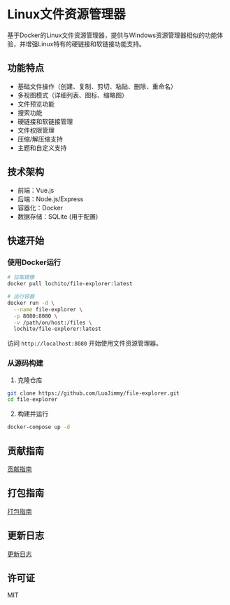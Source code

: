 # Linux文件资源管理器

基于Docker的Linux文件资源管理器，提供与Windows资源管理器相似的功能体验，并增强Linux特有的硬链接和软链接功能支持。

## 功能特点

- 基础文件操作（创建、复制、剪切、粘贴、删除、重命名）
- 多视图模式（详细列表、图标、缩略图）
- 文件预览功能
- 搜索功能
- 硬链接和软链接管理
- 文件权限管理
- 压缩/解压缩支持
- 主题和自定义支持

## 技术架构

- 前端：Vue.js
- 后端：Node.js/Express
- 容器化：Docker
- 数据存储：SQLite (用于配置)

## 快速开始

### 使用Docker运行

```bash
# 拉取镜像
docker pull lochito/file-explorer:latest

# 运行容器
docker run -d \
  --name file-explorer \
  -p 8080:8080 \
  -v /path/on/host:/files \
  lochito/file-explorer:latest
```

访问 `http://localhost:8080` 开始使用文件资源管理器。

### 从源码构建

1. 克隆仓库

```bash
git clone https://github.com/LuoJimmy/file-explorer.git
cd file-explorer
```

2. 构建并运行

```bash
docker-compose up -d
```

## 贡献指南

[贡献指南](CONTRIBUTING.md)

## 打包指南

[打包指南](BUILDING.md)

## 更新日志

[更新日志](CHANGELOG.md)


## 许可证

MIT
